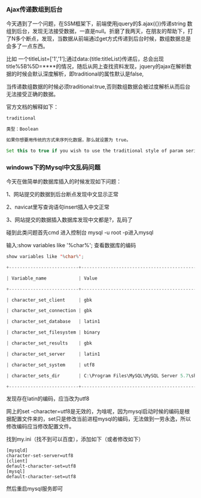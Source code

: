 ### Ajax传递数组到后台

今天遇到了一个问题，在SSM框架下，前端使用jquery的$.ajax({})传递string 数组到后台，发现无法接受数据，一直是null。折磨了我两天，在朋友的帮助下，打了N多个断点，发现，当数据从前端通过get方式传递到后台时候，数组数据总是会多了一点东西。

比如 一个titleList=['1','1'];通过data:{title:titleList}传递后，总会出现title%5B%5D=****的情况，随后从网上查找资料发现，jquery的ajax在解析数据的时候会默认深度解析，即traditional的属性默认是false,

当传递数组数据的时候必须traditional:true,否则数组数据会被过度解析从而后台无法接受正确的数据。

官方文档的解释如下：

```java
traditional 

类型：Boolean

如果你想要用传统的方式来序列化数据，那么就设置为 true。

Set this to true if you wish to use the traditional style of param serialization
```

### windows下的Mysql中文乱码问题

今天在做简单的数据库插入的时候发现如下问题：

1、网站提交的数据到后台断点发现中文显示正常

2、navicat里写查询语句insert插入中文正常

3、网站提交的数据插入数据库发现中文都是?，乱码了



碰到此类问题首先cmd 进入控制台 mysql -u root -p进入mysql

输入:show variables like '%char%';  查看数据库的编码

```java
show variables like '%char%';

+--------------------------+---------------------------------------------------------+

| Variable_name            | Value                                                   |

+--------------------------+---------------------------------------------------------+

| character_set_client     | gbk                                                     |

| character_set_connection | gbk                                                     |

| character_set_database   | latin1                                                  |

| character_set_filesystem | binary                                                  |

| character_set_results    | gbk                                                     |

| character_set_server     | latin1                                                  |

| character_set_system     | utf8                                                    |

| character_sets_dir       | C:\Program Files\MySQL\MySQL Server 5.7\share\charsets\ |

+--------------------------+---------------------------------------------------------+
```

发现存在latin的编码，应当改为utf8

网上的set -character=utf8是无效的，为啥呢，因为mysql启动时候的编码是根据配置文件来的，set只是修改当前进程mysql的编码，无法做到一劳永逸，所以修改编码应当修改配置文件。

找到my.ini（找不到可以百度），添加如下（或者修改如下）

```properties
[mysqld] 
character-set-server=utf8 
[client] 
default-character-set=utf8  
[mysql] 
default-character-set=utf8
```

然后重启mysql服务即可